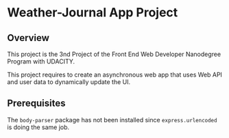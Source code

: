 # Weather-Journal App Project

## Overview

This project is the 3nd Project of the Front End Web Developer Nanodegree Program with UDACITY.

This project requires to create an asynchronous web app that uses Web API and user data to dynamically update the UI.

## Prerequisites

The `body-parser` package has not been installed since `express.urlencoded` is doing the same job.
